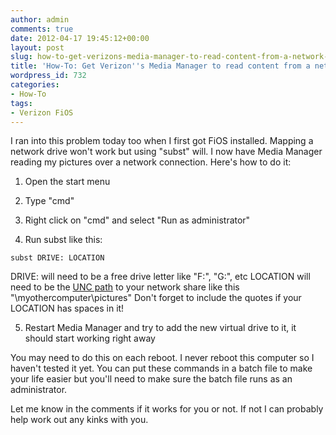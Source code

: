 ```yaml
---
author: admin
comments: true
date: 2012-04-17 19:45:12+00:00
layout: post
slug: how-to-get-verizons-media-manager-to-read-content-from-a-network-location
title: 'How-To: Get Verizon''s Media Manager to read content from a network location'
wordpress_id: 732
categories:
- How-To
tags:
- Verizon FiOS
---
```


I ran into this problem today too when I first got FiOS installed.  Mapping a network drive won't work but using "subst" will.  I now have Media Manager reading my pictures over a network connection.  Here's how to do it:




	
  1. Open the start menu

	
  2. Type "cmd"

	
  3. Right click on "cmd" and select "Run as administrator"

	
  4. Run subst like this: 
    
    subst DRIVE: LOCATION


  DRIVE: will need to be a free drive letter like "F:", "G:", etc
  LOCATION will need to be the [UNC path](http://en.wikipedia.org/wiki/Path_(computing)#Uniform_Naming_Convention) to your network share like this "\\myothercomputer\pictures\"
  Don't forget to include the quotes if your LOCATION has spaces in it!

	
  5. Restart Media Manager and try to add the new virtual drive to it, it should start working right away



You may need to do this on each reboot.  I never reboot this computer so I haven't tested it yet.  You can put these commands in a batch file to make your life easier but you'll need to make sure the batch file runs as an administrator.

Let me know in the comments if it works for you or not.  If not I can probably help work out any kinks with you.
